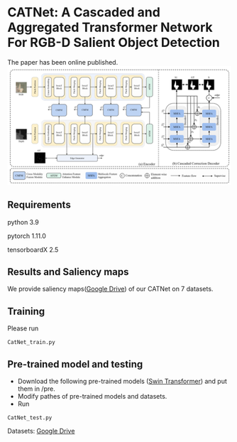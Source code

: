 # CATNet: A Cascaded and Aggregated Transformer Network For RGB-D Salient Object Detection
The paper has been online published.
![](./figs/Overview.png)

## Requirements
python 3.9

pytorch 1.11.0

tensorboardX 2.5
## Results and Saliency maps
We provide saliency maps([Google Drive](https://drive.google.com/drive/folders/1DZGmNBl3jZBGexlosbWcrhQYQtWdE2Bv?usp=drive_link/)) of our CATNet on 7 datasets.
## Training
Please run 
```
CatNet_train.py
```
## Pre-trained model and testing
- Download the following pre-trained models ([Swin Transformer](https://github.com/SwinTransformer/storage/releases/download/v1.0.0/swin_base_patch4_window12_384_22k.pth)) and put them in /pre.
- Modify pathes of pre-trained models and datasets.
- Run 
```
CatNet_test.py
```
Datasets:
[Google Drive](https://drive.google.com/file/d/1ZF94G7ZwRo7M5M2qegvY_BYbwdN17mwk/view?usp=drive_link)



